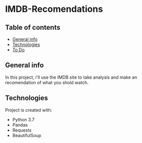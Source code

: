 # IMDB-Recomendations

## Table of contents
* [General info](#general-info)
* [Technologies](#technologies)
* [To Do](#to-do)

## General info
In this project, i'll use the IMDB site to take analysis and make an recomendation of what you shold watch.

## Technologies
Project is created with:
* Python 3.7
* Pandas
* Requests
* BeautifulSoup
